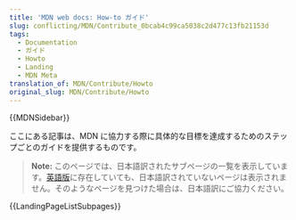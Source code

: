```yaml
---
title: 'MDN web docs: How-to ガイド'
slug: conflicting/MDN/Contribute_0bcab4c99ca5038c2d477c13fb21153d
tags:
  - Documentation
  - ガイド
  - Howto
  - Landing
  - MDN Meta
translation_of: MDN/Contribute/Howto
original_slug: MDN/Contribute/Howto
---
```


{{MDNSidebar}}

ここにある記事は、MDN に協力する際に具体的な目標を達成するためのステップごとのガイドを提供するものです。

> **Note:** このページでは、日本語訳されたサブページの一覧を表示しています。[英語版](/en-US/docs/MDN/Contribute/Howto)に存在していても、日本語訳されていないページは表示されません。そのようなページを見つけた場合は、日本語訳にご協力ください。

{{LandingPageListSubpages}}
